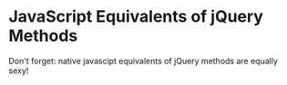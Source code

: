 # JavaScript Equivalents of jQuery Methods
Don't forget: native javascipt equivalents of jQuery methods are equally sexy!
